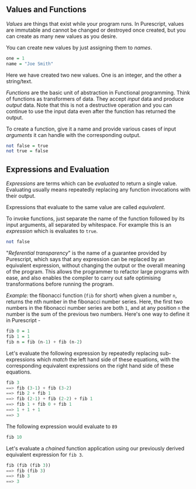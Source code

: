 ## Values and Functions

*Values* are things that exist while your program runs. In Purescript, values are immutable and cannot be changed or destroyed once created, but you can create as many new values as you desire.

You can create new values by just assigning them to *names*.

```haskell
one = 1
name = "Joe Smith"
```

Here we have created two new values. One is an integer, and the other a string/text.

*Functions* are the basic unit of abstraction in Functional programming. Think of functions as transformers of data. They accept *input* data and produce *output* data. Note that this is not a destructive operation and you can continue to use the input data even after the function has returned the output.

To create a function, give it a name and provide various cases of input *arguments* it can handle with the corresponding output.

```haskell
not false = true
not true = false
```

## Expressions and Evaluation

*Expressions* are terms which can be *evaluated* to return a single value. Evaluating usually means repeatedly replacing any function invocations with their output.

Expressions that evaluate to the same value are called *equivalent*.

To invoke functions, just separate the name of the function followed by its input arguments, all separated by whitespace. For example this is an *expression* which is evaluates to `true`.

```haskell
not false
```

"*Referential transparency*" is the name of a guarantee provided by Purescript, which says that any expression can be replaced by an equivalent expression, without changing the output or the overall meaning of the program. This allows the programmer to refactor large programs with ease, and also enables the compiler to carry out safe optimising transformations before running the program.

*Example:* the fibonacci function (`fib` for short) when given a number `n`, returns the nth number in the fibonacci number series. Here, the first two numbers in the fibonacci number series are both `1`, and at any position `n` the number is the sum of the previous two numbers. Here's one way to define it in Purescript -

```haskell
fib 0 = 1
fib 1 = 1
fib n = fib (n-1) + fib (n-2)
```

Let's evaluate the following expression by repeatedly replacing sub-expressions which *match* the left hand side of these equations, with the corresponding equivalent expressions on the right hand side of these equations.

```haskell
fib 3
==> fib (3-1) + fib (3-2)
==> fib 2 + fib 1
==> fib (2-1) + fib (2-2) + fib 1
==> fib 1 + fib 0 + fib 1
==> 1 + 1 + 1
==> 3
```

The following expression would evaluate to `89`
```haskell
fib 10
```

Let's evaluate a *chained* function application using our previously derived equivalent expression for `fib 3`.

```haskell
fib (fib (fib 3))
==> fib (fib 3)
==> fib 3
==> 3
```

